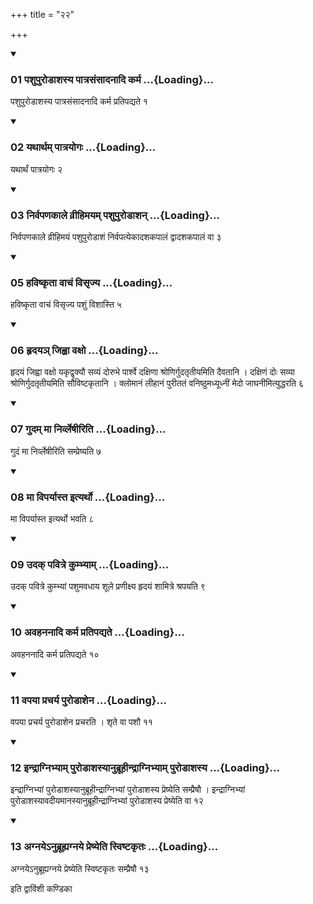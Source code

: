 +++
title = "२२"

+++

<div class="js_include" includetitle="true" newlevelforh1="3" unfilled="" url="/vedAH_yajuH/taittirIyam/sUtram/ApastambaH/shrautam/vishvAsa-prastutiH/07/22/01_pashupuroDAshasya_pAtrasaMsAdanAdi_karma.md">
<details open><summary><h3>01 पशुपुरोडाशस्य पात्रसंसादनादि कर्म ...{Loading}...</h3></summary>

पशुपुरोडाशस्य पात्रसंसादनादि कर्म प्रतिपद्यते १
</details>
</div>


<div class="js_include" includetitle="true" newlevelforh1="3" unfilled="" url="/vedAH_yajuH/taittirIyam/sUtram/ApastambaH/shrautam/vishvAsa-prastutiH/07/22/02_yathArtham_pAtrayogaH.md">
<details open><summary><h3>02 यथार्थम् पात्रयोगः ...{Loading}...</h3></summary>

यथार्थं पात्रयोगः २
</details>
</div>


<div class="js_include" includetitle="true" newlevelforh1="3" unfilled="" url="/vedAH_yajuH/taittirIyam/sUtram/ApastambaH/shrautam/vishvAsa-prastutiH/07/22/03_nirvapaNakAle_vrIhimayam_pashupuroDAshan.md">
<details open><summary><h3>03 निर्वपणकाले व्रीहिमयम् पशुपुरोडाशन् ...{Loading}...</h3></summary>

निर्वपणकाले व्रीहिमयं पशुपुरोडाशं निर्वपत्येकादशकपालं द्वादशकपालं वा ३
</details>
</div>


<div class="js_include" includetitle="true" newlevelforh1="3" unfilled="" url="/vedAH_yajuH/taittirIyam/sUtram/ApastambaH/shrautam/vishvAsa-prastutiH/07/22/05_haviShkRtA_vAchaM_visRjya.md">
<details open><summary><h3>05 हविष्कृता वाचं विसृज्य ...{Loading}...</h3></summary>

हविष्कृता वाचं विसृज्य पशुं विशास्ति ५
</details>
</div>


<div class="js_include" includetitle="true" newlevelforh1="3" unfilled="" url="/vedAH_yajuH/taittirIyam/sUtram/ApastambaH/shrautam/vishvAsa-prastutiH/07/22/06_hRdaya~n_jihvA_vaxo.md">
<details open><summary><h3>06 हृदयञ् जिह्वा वक्षो ...{Loading}...</h3></summary>

हृदयं जिह्वा वक्षो यकृद्वृक्यौ सव्यं दोरुभे पार्श्वे दक्षिणा श्रोणिर्गुदतृतीयमिति दैवतानि । दक्षिणं दोः सव्या श्रोणिर्गुदतृतीयमिति सौविष्टकृतानि । क्लोमानं लीहानं पुरीततं वनिष्ठुमध्यूध्नीं मेदो जाघनीमित्युद्धरति ६
</details>
</div>


<div class="js_include" includetitle="true" newlevelforh1="3" unfilled="" url="/vedAH_yajuH/taittirIyam/sUtram/ApastambaH/shrautam/vishvAsa-prastutiH/07/22/07_gudam_mA_nirvleShIriti.md">
<details open><summary><h3>07 गुदम् मा निर्व्लेषीरिति ...{Loading}...</h3></summary>

गुदं मा निर्व्लेषीरिति सम्प्रेष्यति ७
</details>
</div>


<div class="js_include" includetitle="true" newlevelforh1="3" unfilled="" url="/vedAH_yajuH/taittirIyam/sUtram/ApastambaH/shrautam/vishvAsa-prastutiH/07/22/08_mA_viparyAsta_ityartho.md">
<details open><summary><h3>08 मा विपर्यास्त इत्यर्थो ...{Loading}...</h3></summary>

मा विपर्यास्त इत्यर्थो भवति ८
</details>
</div>


<div class="js_include" includetitle="true" newlevelforh1="3" unfilled="" url="/vedAH_yajuH/taittirIyam/sUtram/ApastambaH/shrautam/vishvAsa-prastutiH/07/22/09_udak_pavitre_kumbhyAm.md">
<details open><summary><h3>09 उदक् पवित्रे कुम्भ्याम् ...{Loading}...</h3></summary>

उदक् पवित्रे कुम्भ्यां पशुमवधाय शूले प्रणीक्ष्य हृदयं शामित्रे श्रपयति ९
</details>
</div>


<div class="js_include" includetitle="true" newlevelforh1="3" unfilled="" url="/vedAH_yajuH/taittirIyam/sUtram/ApastambaH/shrautam/vishvAsa-prastutiH/07/22/10_avahananAdi_karma_pratipadyate.md">
<details open><summary><h3>10 अवहननादि कर्म प्रतिपद्यते ...{Loading}...</h3></summary>

अवहननादि कर्म प्रतिपद्यते १०
</details>
</div>


<div class="js_include" includetitle="true" newlevelforh1="3" unfilled="" url="/vedAH_yajuH/taittirIyam/sUtram/ApastambaH/shrautam/vishvAsa-prastutiH/07/22/11_vapayA_pracharya_puroDAshena.md">
<details open><summary><h3>11 वपया प्रचर्य पुरोडाशेन ...{Loading}...</h3></summary>

वपया प्रचर्य पुरोडाशेन प्रचरति । शृते वा पशौ ११
</details>
</div>


<div class="js_include" includetitle="true" newlevelforh1="3" unfilled="" url="/vedAH_yajuH/taittirIyam/sUtram/ApastambaH/shrautam/vishvAsa-prastutiH/07/22/12_indrAgnibhyAm_puroDAshasyAnubrUhIndrAgnibhyAm_puroDAshasya.md">
<details open><summary><h3>12 इन्द्राग्निभ्याम् पुरोडाशस्यानुब्रूहीन्द्राग्निभ्याम् पुरोडाशस्य ...{Loading}...</h3></summary>

इन्द्राग्निभ्यां पुरोडाशस्यानुब्रूहीन्द्राग्निभ्यां पुरोडाशस्य प्रेष्येति सम्प्रैषौ । इन्द्राग्निभ्यां पुरोडाशस्यावदीयमानस्यानुब्रूहीन्द्राग्निभ्यां पुरोडाशस्य प्रेष्येति वा १२
</details>
</div>


<div class="js_include" includetitle="true" newlevelforh1="3" unfilled="" url="/vedAH_yajuH/taittirIyam/sUtram/ApastambaH/shrautam/vishvAsa-prastutiH/07/22/13_agnaye-nubrUhyagnaye_preShyeti_sviShTakRtaH.md">
<details open><summary><h3>13 अग्नयेऽनुब्रूह्यग्नये प्रेष्येति स्विष्टकृतः ...{Loading}...</h3></summary>

अग्नयेऽनुब्रूह्यग्नये प्रेष्येति स्विष्टकृतः सम्प्रैषौ १३
</details>
</div>



  
इति द्वाविंशी कण्डिका 
